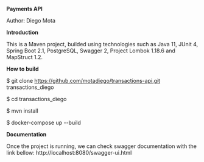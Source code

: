 **Payments API**

Author: Diego Mota

**Introduction**

This is a Maven project, builded using technologies such as Java 11, JUnit 4, Spring Boot 2.1, PostgreSQL, Swagger 2, Project Lombok 1.18.6 and MapStruct 1.2.

**How to build**

$ git clone https://github.com/motadiego/transactions-api.git transactions_diego

$ cd transactions_diego

$ mvn install

$ docker-compose up --build

**Documentation**

Once the project is running, we can check swagger documentation with the link bellow: 
http://localhost:8080/swagger-ui.html
